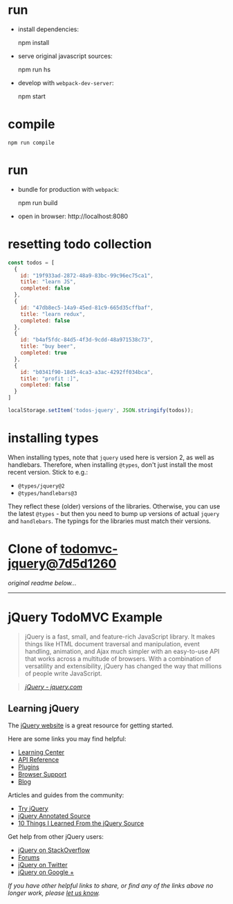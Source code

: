 # run

* install dependencies:

    npm install

* serve original javascript sources:

    npm run hs

* develop with `webpack-dev-server`:

    npm start

# compile

    npm run compile

# run

* bundle for production with `webpack`:

    npm run build

* open in browser: http://localhost:8080

# resetting todo collection

```js
const todos = [
  {
    id: "19f933ad-2872-48a9-83bc-99c96ec75ca1",
    title: "learn JS",
    completed: false
  },
  {
    id: "47db8ec5-14a9-45ed-81c9-665d35cffbaf",
    title: "learn redux",
    completed: false
  },
  {
    id: "b4af5fdc-84d5-4f3d-9cdd-48a971538c73",
    title: "buy beer",
    completed: true
  },
  {
    id: "b0341f90-18d5-4ca3-a3ac-4292ff034bca",
    title: "profit :]",
    completed: false
  }
]

localStorage.setItem('todos-jquery', JSON.stringify(todos));
```

# installing types

When installing types, note that `jquery` used here is version 2, as well
as handlebars. Therefore, when installing `@types`, don't just install
the most recent version. Stick to e.g.:
  * `@types/jquery@2`
  * `@types/handlebars@3`

They reflect these (older) versions of the libraries. Otherwise, you can use
the latest `@types` - but then you need to bump up versions of actual
`jquery` and `handlebars`. The typings for the libraries must match their versions.

# Clone of [todomvc-jquery@7d5d1260](https://github.com/tastejs/todomvc/tree/7d5d1260142736d992867a6138dad48e2fca4847/examples/jquery)

*original readme below...*

----

# jQuery TodoMVC Example

> jQuery is a fast, small, and feature-rich JavaScript library. It makes things like HTML document traversal and manipulation, event handling, animation, and Ajax much simpler with an easy-to-use API that works across a multitude of browsers. With a combination of versatility and extensibility, jQuery has changed the way that millions of people write JavaScript.

> _[jQuery - jquery.com](http://jquery.com)_


## Learning jQuery

The [jQuery website](http://jquery.com) is a great resource for getting started.

Here are some links you may find helpful:

* [Learning Center](http://learn.jquery.com/)
* [API Reference](http://api.jquery.com)
* [Plugins](http://plugins.jquery.com)
* [Browser Support](http://jquery.com/browser-support)
* [Blog](http://blog.jquery.com)

Articles and guides from the community:

* [Try jQuery](http://try.jquery.com)
* [jQuery Annotated Source](http://github.com/robflaherty/jquery-annotated-source)
* [10 Things I Learned From the jQuery Source](http://paulirish.com/2010/10-things-i-learned-from-the-jquery-source)

Get help from other jQuery users:

* [jQuery on StackOverflow](http://stackoverflow.com/questions/tagged/jquery)
* [Forums](http://forum.jquery.com)
* [jQuery on Twitter](http://twitter.com/jquery)
* [jQuery on Google +](https://plus.google.com/102828491884671003608/posts)

_If you have other helpful links to share, or find any of the links above no longer work, please [let us know](https://github.com/tastejs/todomvc/issues)._
